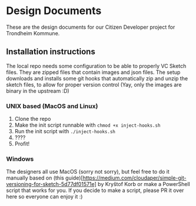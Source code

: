 # Design Documents

These are the design documents for our Citizen Developer project for Trondheim Kommune.

## Installation instructions

The local repo needs some configuration to be able to properly VC Sketch files. They are zipped files that contain images and json files. The setup downloads and installs some git hooks that automatically zip and unzip the sketch files, to allow for proper version control (Yay, only the images are binary in the upstream :D)

### UNIX based (MacOS and Linux)

1. Clone the repo
2. Make the init script runnable with `chmod +x inject-hooks.sh`
3. Run the init script with `./inject-hooks.sh`
4. ????
5. Profit!

### Windows

The designers all use MacOS (sorry not sorry), but feel free to do it manually based on (this guide)[https://medium.com/cloudaper/simple-git-versioning-for-sketch-5d77df01571e] by Kryštof Korb or make a PowerShell script that works for you. If you decide to make a script, please PR it over here so everyone can enjoy it :)
